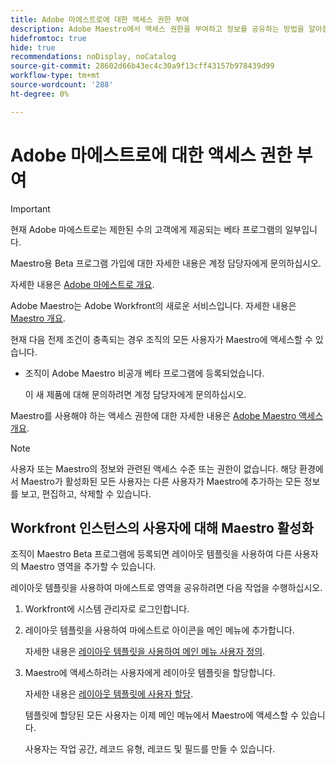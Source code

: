 ```yaml
---
title: Adobe 마에스트로에 대한 액세스 권한 부여
description: Adobe Maestro에서 액세스 권한을 부여하고 정보를 공유하는 방법을 알아봅니다.
hidefromtoc: true
hide: true
recommendations: noDisplay, noCatalog
source-git-commit: 28602d66b43ec4c30a9f13cff43157b978439d99
workflow-type: tm+mt
source-wordcount: '288'
ht-degree: 0%

---
```



<!--update the metadata and description when we turn this article live; also, update title after Bob adds Maestro as a product-->

# Adobe 마에스트로에 대한 액세스 권한 부여

>[!IMPORTANT]
>
>현재 Adobe 마에스트로는 제한된 수의 고객에게 제공되는 베타 프로그램의 일부입니다.
>
>Maestro용 Beta 프로그램 가입에 대한 자세한 내용은 계정 담당자에게 문의하십시오.
>
>자세한 내용은 [Adobe 마에스트로 개요](../maestro-overview.md).

<!-- the table will change after we implement access levels/ permissions for Maestro-->
<!-- fix the formatting on the table - some lines are way too spaced out-->

Adobe Maestro는 Adobe Workfront의 새로운 서비스입니다. 자세한 내용은 [Maestro 개요](../maestro-overview.md).

현재 다음 전제 조건이 충족되는 경우 조직의 모든 사용자가 Maestro에 액세스할 수 있습니다.

* 조직이 Adobe Maestro 비공개 베타 프로그램에 등록되었습니다.

  이 새 제품에 대해 문의하려면 계정 담당자에게 문의하십시오.


Maestro를 사용해야 하는 액세스 권한에 대한 자세한 내용은 [Adobe Maestro 액세스 개요](../access/access-overview.md).

>[!NOTE]
>
>사용자 또는 Maestro의 정보와 관련된 액세스 수준 또는 권한이 없습니다. 해당 환경에서 Maestro가 활성화된 모든 사용자는 다른 사용자가 Maestro에 추가하는 모든 정보를 보고, 편집하고, 삭제할 수 있습니다.

## Workfront 인스턴스의 사용자에 대해 Maestro 활성화

<!--First, contact your account manager to obtain access to the current Maestro closed beta program.-->

조직이 Maestro Beta 프로그램에 등록되면 레이아웃 템플릿을 사용하여 다른 사용자의 Maestro 영역을 추가할 수 있습니다.

레이아웃 템플릿을 사용하여 마에스트로 영역을 공유하려면 다음 작업을 수행하십시오.

1. Workfront에 시스템 관리자로 로그인합니다.

1. 레이아웃 템플릿을 사용하여 마에스트로 아이콘을 메인 메뉴에 추가합니다.

   자세한 내용은 [레이아웃 템플릿을 사용하여 메인 메뉴 사용자 정의](../../administration-and-setup/customize-workfront/use-layout-templates/customize-main-menu.md).

1. Maestro에 액세스하려는 사용자에게 레이아웃 템플릿을 할당합니다.

   자세한 내용은 [레이아웃 템플릿에 사용자 할당](../../administration-and-setup/customize-workfront/use-layout-templates/assign-users-to-layout-template.md).

   템플릿에 할당된 모든 사용자는 이제 메인 메뉴에서 Maestro에 액세스할 수 있습니다.

   사용자는 작업 공간, 레코드 유형, 레코드 및 필드를 만들 수 있습니다.



